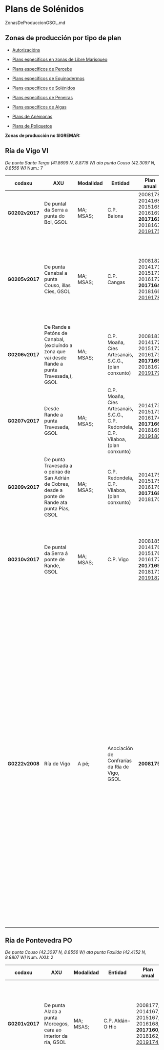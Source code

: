# Plans de Solénidos

ZonasDeProduccionGSOL.md


## Zonas de producción por tipo de plan

* [Autorizacións](ZonasDeProduccionAAUT.md)

* [Plans específicos en zonas de Libre Marisqueo](ZonasDeProduccionBESP.md)

* [Plans específicos de Percebe](ZonasDeProduccionDPER.md)

* [Plans específicos de Equinodermos](ZonasDeProduccionFEQD.md)

* [Plans específicos de Solénidos](ZonasDeProduccionGSOL.md)

* [Plans específicos de Peneiras](ZonasDeProduccionHPEN.md)

* [Plans específicos de Algas](ZonasDeProduccionIALG.md)

* [Plans de Anémonas](ZonasDeProduccionJANE.md)

* [Plans de Poliquetos](ZonasDeProduccionKPOL.md)


__Zonas de producción no SIGREMAR:__


## Ría de Vigo VI

 _De punta Santa Terga (41.8699 N, 8.8716 W) ata punta Couso (42.3097 N, 8.8556 W)_ Num.: 7 


|codaxu|AXU|Modalidad|Entidad|Plan anual|SIGREMAR 20017|
|------|---|---------|-------|----------|--------------|
|__G0202v2017__|De puntal da Serra a punta do Boi, GSOL|MA; MSAS;|C.P. Baiona|2008178, 2014168, 2015168, 2016169, __2017161__, 2018163, [2019175](https://galirema.wikia.org/es/wiki/Pexma2019GSOL175),|(VI-106), (VI-107), (VI-108), (VI-109),|
|__G0205v2017__|De punta Canabal a punta Couso, illas Cíes, GSOL|MA; MSAS;|C.P. Cangas|2008182, 2014171, 2015171, 2016172, __2017164__, 2018166, [2019178](https://galirema.wikia.org/es/wiki/Pexma2019GSOL178),|(EQK), (EQI),: (VI-089), (VI-091), (VI-094), (VI-088), (VI-095), (VI-093), (VI-178), (VI-079), (VI-092),; (EQK), (EQI),: (VI-090),;|
|__G0206v2017__|De Rande a Petóns de Canabal, (excluíndo a zona que vai desde Rande a punta Travesada,), GSOL|MA; MSAS;|C.P. Moaña, Cíes Artesanais, S.C.G., (plan conxunto)|2008183, 2014172, 2015172, 2016173, __2017165__, 2018167, [2019179](https://galirema.wikia.org/es/wiki/Pexma2019GSOL179),|(VI-152), (VI-153), (VI-160), (VI-154), (VI-155), (VI-156), (VI-157), (VI-158), (VI-159),|
|__G0207v2017__|Desde Rande a punta Travesada, GSOL|MA; MSAS;|C.P. Moaña, Cíes Artesanais, S.C.G., C.P. Redondela, C.P. Vilaboa, (plan conxunto)|2014173, 2015173, 2016174, __2017166__, 2018168, [2019180](https://galirema.wikia.org/es/wiki/Pexma2019GSOL180),|Desde Rande a punta Travesada,|
|__G0209v2017__|De punta Travesada a o peirao de San Adrián de Cobres, desde a ponte de Rande ata punta Pías, GSOL|MA; MSAS;|C.P. Redondela, C.P. Vilaboa, (plan conxunto)|2014175, 2015175, 2016176, __2017168__, 2018170,|(VI-240), (VI-242),|
|__G0210v2017__|De puntal da Serra á ponte de Rande, GSOL|MA; MSAS;|C.P. Vigo|2008185, 2014176, 2015176, 2016177, __2017169__, 2018171, [2019182](https://galirema.wikia.org/es/wiki/Pexma2019GSOL182),|(EQK): (VI-069), (VI-549), (VI-550), (VI-551), (VI-552), (VI-548), (VI-070), (VI-068), (VI-579), (EQI): (VI-067), (VI-547),|
|__G0222v2008__|Ría de Vigo|A pé;|Asociación de Confrarías da Ría de Vigo, GSOL|__2008175__,|Cabo Estai, Toubiña, Toralla, Canido, Bouzas, Rochas, Area Longa, A Portela, Cesantes, punta do Cabo, Estralo, O Cunchido, Aradoiro, Maceira, Carballal, Covas, Cabalo, río Maior, Río do Porco, Malvinas, Río do Medio, Coelleira, Area Nova, Cabanas, Calera, Domaio, Borna, Meira, A Xunqueira, O Con, Tirán, Illa dos Ratos, Chapela, A Guía, Rande, Cedeira, A Barra, Sobreiro, Illa San Simón, Cobreiro, Estralo, Puntal, río Alvedosas, río Paredes, Deilán, Santo Adrán,|

 

## Ría de Pontevedra PO

 _De punta Couso (42.3097 N, 8.8556 W) ata punta Faxilda (42.4152 N, 8.8807 W)_ Num. AXU: 2


|codaxu|AXU|Modalidad|Entidad|Plan anual|SIGREMAR 20017|
|------|---|---------|-------|----------|--------------|
|__G0201v2017__|De punta Alada a punta Morcegos, cara ao interior da ría, GSOL|MA; MSAS;|C.P. Aldán-O Hio|2008177, 2014167, 2015167, 2016168, __2017160__, 2018162, [2019174](https://galirema.wikia.org/es/wiki/Pexma2019GSOL174),|(PO-156), (PO-155), (PO-154), (PO-153), (PO-152), (PO-191), (PO-151), (PO-150), (PO-149), (PO-148), (PO-147), (PO-146), (PO-145), (PO-144),|
|__G0203v2017__|De punta Faxilda a punta Morcegos, illa de Ons, illa de Onza, GSOL|MA; MSAS;|C.P. Bueu, C.P. Lourizán, C.P. Marín, C.P. Pontevedra, C.P. Portonovo, C.P. Raxó, C.P. Sanxenxo, (plan conxunto)|2008179, 2014169, 2015169, 2016170, __2017162__, 2018164, [2019176](https://galirema.wikia.org/es/wiki/Pexma2019GSOL176),|(EQK): (PO-040), (PO-045), (PO-046), (PO-048), (PO-050), (PO-051), (PO-053), (PO-054), (PO-055), (PO-056), (PO-057), (PO-058), (PO-062), (PO-016), (PO-059), (PO-065), (PO-061), (PO-015), (PO-067), (PO-069), (PO-070-I), (PO-070-II), (PO-070-III), (PO-077), (PO-078), (PO-079), (PO-080), (PO-081), (PO-082), (PO-083), (PO-087), (PO-088), (PO-089), (PO-090), (PO-108), (PO-091), (PO-094), (PO-095), (PO-097), (PO-098), (PO-099), (PO-100), (PO-101), (PO-102), (PO-103), (PO-104), (PO-105), (PO-106), (PO-107), (PO-110), (PO-111), (PO-112),; (EQI): (PO-035), (PO-036), (PO-037), (PO-038), (PO-039), (PO-041), (PO-042), (PO-043), (PO-044), (PO-049), (PO-068), (PO-066), (PO-071-I), (PO-071-II), (PO-071-III), (PO-084), (PO-085), (PO-092), (PO-093), (PO-096),;|



## Ría de Arousa AR

 _De punta Faxilda (42.4152 N, 8.8807 W) ata praia de Catia (42.261 N, 9.0554 W)_ Num.: 12 


|codaxu|AXU|Modalidad|Entidad|Plan anual|SIGREMAR 20017|
|------|---|---------|-------|----------|--------------|
|__G0188v2017__|De punta Galduario a punta Corna, arrecife de Aroñe, de punta Galduario a punta Peralto, GSOL|MA; MSAS;|C.P. A Pobra do Caramiñal|2008156, 2014151, 2015152, 2016154, __2017147__, 2018149, [2019160](https://galirema.wikia.org/es/wiki/Pexma2019GSOL160),|(AR-137-I), (AR-137-II), (AR-268), (AR-287), (AR-288), (AR-139),|
|__G0189v2017__|Zonas de autorización C.P. Aguiño, GSOL|MA;|C.P. Aguiño|2008161, 2014152, 2015153, 2016155, __2017148__, 2018150, [2019161](https://galirema.wikia.org/es/wiki/Pexma2019GSOL161),|(AR-210), (AR-212), (AR-213), (AR-211),|
|__G0190v2016__|Praia da Ladeira, zonas de libre marisqueo adxacentes ao ámbito dos plans das autorizacións das C.P. Carreira-Aguiño, C.P. Ribeira, GSOL|MA; MSAS;|C.P. Carreira-Aguiño, C.P. Ribeira, (plan conxunto)|2008162, 2014153, 2015154, __2016156__, 2017149, 2018151, [2019162](https://galirema.wikia.org/es/wiki/Pexma2019GSOL162),|(zonas de libre marisqueo da zona interna da Ría de Arousa, limítrofes coas autorizacións de ambas confrarías), (AR-316), (AR-302), Erbosa e Noro, (AR-297),|
|__G0191v2017__|De punta Peralto a punta Pedra Rubia, GSOL|MA;|C.P. Cabo de Cruz|2008157, 2014154, 2015155, 2016157, __2017150__, 2018152, [2019163](https://galirema.wikia.org/es/wiki/Pexma2019GSOL163),|(AR-127), (AR-128), (AR-129), (AR-130),|
|__G0197v2017__|Punta Aguiúncho, illote de Grades, punta da Corna, GSOL|MA;|C.P. Palmeira|2008172, 2014162, 2015163, 2016164, __2017156__, 2018158, [2019170](https://galirema.wikia.org/es/wiki/Pexma2019GSOL170),|(AR-065), (AR-066), (AR-067),|
|__G0199v2017__|Zonas de autorización C.P. Ribeira: bancos de Coroso-Río, Grande-Río Azor, Insua-Airó, Castiñeiras, GSOL|MA;|C.P. Ribeira|2008174, 2014165, 2015165, 2016166, __2017158__, 2018160, [2019172](https://galirema.wikia.org/es/wiki/Pexma2019GSOL172),|(AR-205), (AR-201-I), (AR-201-II), (AR-209), (AR-198),|
|__G0200v2017__|Desde Sapeiras de Terra a punta Quilme, Areoso, Camallón, Roncadeiras, punta Testos, punta Niño do Corvo, Area Secada, punta Cabalo, GSOL|MA; MSAS;|C.P. A Illa de Arousa|2008176, 2014166, 2015166, 2016167, __2017159__, 2018161, [2019173](https://galirema.wikia.org/es/wiki/Pexma2019GSOL173),|(AR-052), (AR-051), (AR-332), (AR-333), (AR-334), (AR-056-II) (AR-059), (AR-056-I), (AR-324-I), (AR-324-II), (AR-050), (AR-049), (AR-058),|
|__G0204v2017__|Do Rego do Alcalde (Lañeiras de Fóra) á baliza de Orido, Arnela-Galiñeiro, Tragove, Tereixiñas, As Lobeiras, GSOL|MA; MSAS;|C.P. Cambados|2008181, 2014170, 2015170, 2016171, __2017163__, 2018165, [2019177](https://galirema.wikia.org/es/wiki/Pexma2019GSOL177),|(AR-253), (AR-254), (AR-255), (AR-016-1), (AR-016-2), (AR-256),|
|__G0208v2017__|Enseada da Lanzada (praia da Lanzada, praia de Area da Cruz, Raeiros,), praia da Mexilloeira, praia Area Grande, Carreiro-Barcelas, praia Area das Pipas, praia Area de Reboredo, Lombo de Rons-Migalliñás, Lombo das Sinas, enseada do Grove, GSOL|MA; MSAS;|C.P. O Grove|2008184, 2014174, 2015174, 2016175, __2017167__, 2018169, [2019181](https://galirema.wikia.org/es/wiki/Pexma2019GSOL181),|(AR-118), (AR-119), (AR-120), (AR-121), (AR-071), (AR-072), Praia do Carreiro, praia das Barcelas-Barreiriño, (AR-073), (AR-075), (AR-284), (AR-074), (AR-079), (AR-077), (AR-259),|
|__G0211v2017__|Entre o peirao de Corón e O Ariño, GSOL|MA;|C.P. Vilanova|2014177, 2015177, 2016178, __2017170__, 2018172, [2019183](https://galirema.wikia.org/es/wiki/Pexma2019GSOL183),|(AR-294), (AR-290), (AR-291), (AR-292), (AR-293),|
|__G0214v2014__|Praia da Corna|A pé;|C.P. Palmeira|2008171, __2014163__,|Praia da Corna|
|__G0223v2008__|Intermareal entre punta Tragove e Rego do Alcalde, co saco de Fefiñáns. Entre Ponte Castrelo e punta Barrelo. Entre o peirao de Cambados e a desembocadura do río Umia, GSOL|A pé;|C.P. Cambados|__2008180__,|"Intermareal entre punta Tragove e Rego do Alcalde, co saco de Fefiñáns, Entre Ponte Castrelo e punta Barrelo, Entre o peirao de Cambados e a desembocadura do río Umia,|



## Ría de Muros-Noia MN

 _De praia de Catia (42.261 N, 9.0554 W) ata punta Ínsua (42.771 N, 9.1266 W)_ Num.: 4 


|codaxu|AXU|Modalidad|Entidad|Plan anual|SIGREMAR 20017|
|------|---|---------|-------|----------|--------------|
|__G0195v2017__|De punta Insua a punta Uhía, GSOL|MA; MSAS;|C.P. Muros|2008170, 2014160, 2015161, 2016162, __2017154__, 2018156, [2019168](https://galirema.wikia.org/es/wiki/Pexma2019GSOL168),|(MN-012-I), (MN-012-II), (MN-013), (MN-014), (MN-015), (MN-016), (MN-017), (MN-060), (MN-080), (MN-081), (MN-082), (MN-083),|
|__G0196v2017__|Na costa norte, desde punta Uhía ata porto Siavo, incluíndo a cara interna da illa da Creba, exceptuando a zona portuaria, a zona dos asteleiros, a canle de navegación,; Na costa sur, desde punta Batuda ata punta Redondelo,; GSOL|MA; MSAS;|C.P. Noia|2014161, 2015162, 2016163, _2017155_, __2018157__, [2019169](https://galirema.wikia.org/es/wiki/Pexma2019GSOL169),|_(MN-048-I), (MN-048-II), (MN-048-III), (MN-018),_; (MN-048), (MN-102), (MN-103), (MN-018),|
|__G0198v2017__|De punta Batuda a río Sieira, GSOL|MA; MSAS;|C.P. Porto do Son, C.P. Portosín, (plan conxunto)  C.P. Noia, C.P. Muros (plan conxunto)|2008173, 2014164, 2015164, 2016165, __2017157__, 2018159, [2019171](https://galirema.wikia.org/es/wiki/Pexma2019GSOL171),|(MN-049), (MN-050), (MN-051), (MN-052), (MN-086), (MN-087),|
|__G0213v2015__|Praia de Abelleira, praia da Virxe e praia de Ventín, GSOL|A pé;|C.P. Muros|2008169, 2014159, __2015160__,|(MN-058), (MN-054), (MN-059),|



## Costa da Morte CM

 _De punta Ínsua (42.771 N, 9.1266 W) ata praia de Baldaio (43.292 N, 8.7016 W)_ Num.: 6 


|codaxu|AXU|Modalidad|Entidad|Plan anual|SIGREMAR 20017|
|------|---|---------|-------|----------|--------------|
|__G0192v2017__|De punta Sandía a punta Lago, enseada de Merexo, praia da Cruz, por fóra da praia de Mozogondón, GSOL|MA; MSAS;|C.P. Camariñas, C.P. Muxía, (plan conxunto)|2008159, 2014155, 2015156, 2016158, __2017151__, 2018153, [2019164](https://galirema.wikia.org/es/wiki/Pexma2019GSOL164),|(CM-033), (CM-036), (CM-035), (CM-034), (CM-037), (CM-038), (CM-146),|
|__G0193v2017__|Zona V: de cabo Touriñán a punta Insua, GSOL|MA; MSAS;|C.P. Fisterra, C.P. Corcubión, C.P. Lira, (plan conxunto)|2008165, 2014156, 2015157, 2016159, __2017152__, 2018154, [2019166](https://galirema.wikia.org/es/wiki/Pexma2019GSOL166),|(CM-060), (CM-061), (CM-062), (CM-063), (CM-065), (CM-066), (CM-067), (CM-068-1), (CM-068-2), (CM-069), (CM-142), (CM-143), (CM-057), (CM-056), (CM-059),|
|__G0194v2017__|Praia de Laxe, praia da Hermida, praia de Osmo, banco Riocobo, praia de Rebordelo. Do Alto da Facha a punta Cantero, do Alto da Facha a punta Menduiña, GSOL|MA; MSAS;|C.P. Laxe, C.P. Corme, (plan conxunto)|2008167, 2014158, 2015159, 2016161, __2017153__, 2018155, [2019167](https://galirema.wikia.org/es/wiki/Pexma2019GSOL167),|(CM-110), (CM-111), (CM-139), (CM-268), (CM-112), (CM-113), (CM-115), (CM-136), (CM-137),|
|__G0212v2016__|Praia de Sardiñeiro, praia de Langosteira, GSOL|A pé;|C.P. Fisterra|2008166, 2014157, 2015158, __2016160__,|(CM-083), (CM-081),|
|__G0217v2008__|De punta Lago a punta da Roda, enseada da Vasa,  GSOL|A pé;|C.P. Camariñas|__2008158__,|De punta Lago a punta da Roda, enseada da Vasa,|
|__G0219v2008__|Praias do Ézaro e Estorde, GSOL|A pé;|C.P. Corcubión|__2008163__,|Praias do Ézaro, praia de Estorde,|



## Coruña-Ferrol CF

 _De praia de Baldaio (43.292 N, 8.7016 W)  ata punta Frouxeira (43.62 N, 8.1893 W)_ Num.: 2 


|codaxu|AXU|Modalidad|Entidad|Plan anual|SIGREMAR 20017|
|------|---|---------|-------|----------|--------------|
|__G0221v2008__|Ámbito territorial da C.P. Miño, GSOL|A pé;|C.P. Miño|__2008168__,|Ámbito territorial da C.P. Miño,|
|__G0224v2019__|Ría da Coruña, GSOL|MA; MSAS;|C.P. A Coruña|__2019159__,|desde o banco de O Parrote a punta Bufadoiro,|



## Costa Lucense CL

  _De punta Frouxeira (43.62 N, 8.1893 W)  ata o rio EO (43.4721 N, 7.0566 W)_ Num.: 5


|codaxu|AXU|Modalidad|Entidad|Plan anual|SIGREMAR 20017|
|------|---|---------|-------|----------|--------------|
|__G0215v2008__|Bancos do Taro, Fondás, Fontorto, GSOL|A pé;|A.M. San Cosme de Barreiros-Foz|__2008154__,|Bancos do Taro, Fondás, Fontorto,|
|__G0216v2008__|Taro dos Chonos, Taro das Aceñas, Tesón, GSOL|A pé;|C.P. Ribadeo|__2008155__,|Taro dos Chonos, Taro das Aceñas, Tesón,|
|__G0218v2008__|Zonas de autorización C.P. Cariño,|A pé;|C.P. Cariño, GSOL|__2008160__,|Zonas de autorización C.P. Cariño,|
|__G0220v2008__|Zonas de autorización: enseada do Ladrido, Raias, Cano Cabalar e Mexilloal, GSOL|A pé;|C.P. Espasante|__2008164__,|enseada do Ladrido, Raias, Cano Cabalar, Mexilloal,|
|__G0225v2019__|Praia Magdalena, Area Miña Señora, punta Robaleira, GSOL|MSAS;|C.P. Cedeira|__2019165__,|Praia Magdalena, Area Miña Señora, punta Robaleira,|


[Indice](indicesZonasProduccion.md)



 [Sigremar]: https://goo.gl/glKrkM
 [plans anuais de explotación]: http://goo.gl/4k6J1
